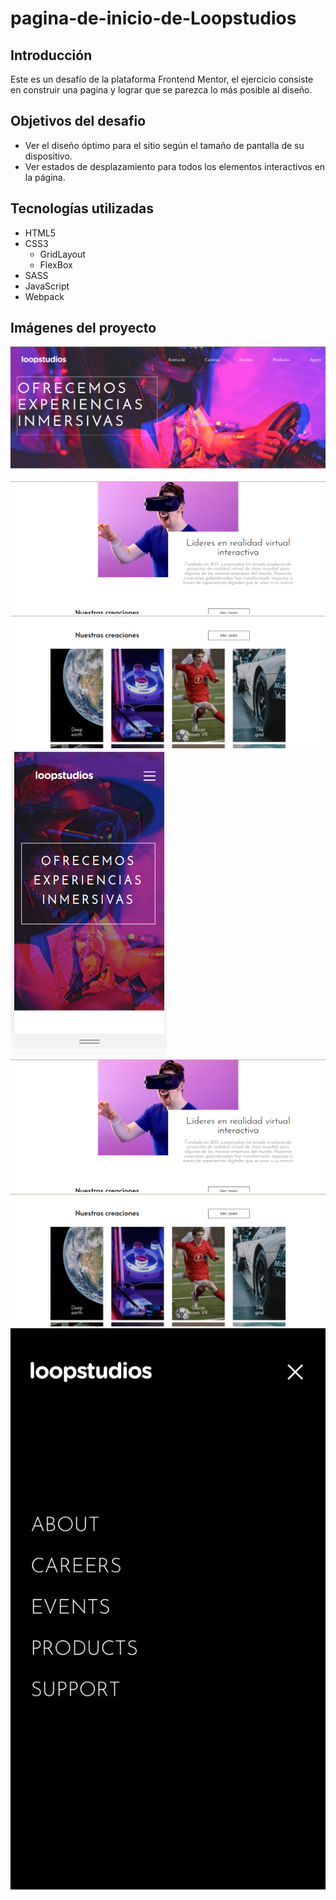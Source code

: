 # pagina-de-inicio-de-Loopstudios

## Introducción
Este es un desafío de la plataforma Frontend Mentor, el ejercicio consiste en construir una pagina y lograr que se parezca lo más posible al diseño.

## Objetivos del desafio

- Ver el diseño óptimo para el sitio según el tamaño de pantalla de su dispositivo.
- Ver estados de desplazamiento para todos los elementos interactivos en la página.

## Tecnologías utilizadas
- HTML5
- CSS3
	- GridLayout
	- FlexBox
- SASS
- JavaScript
- Webpack


## Imágenes del proyecto

![](./design/imgPc1.png)
![](./design/imgPc2.png)
![](./design/imgPc3.png)
![](./design/movil1.png)
![](./design/imgPc2.png)
![](./design/imgPc3.png)
![](./design/mobile-menu.jpg)
